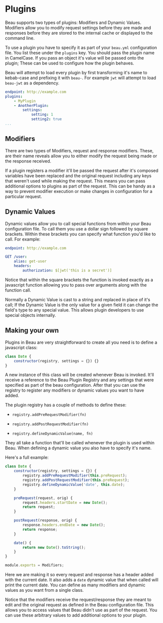 # Plugins

Beau supports two types of plugins: Modifiers and Dynamic Values. Modifiers
allow you to modify request settings before they are made and responses before
they are stored to the internal cache or displayed to the command line.

To use a plugin you have to specify it as part of your `beau.yml` configuration
file. You list these under the `plugins` key. You should pass the plugin name in
CamelCase. If you pass an object it's value will be passed onto the plugin;
These can be used to configure how the plugin behaves.

Beau will attempt to load every plugin by first transforming it's name to
kebab-case and prefixing it with `beau-`. For example `jwt` will attempt to load
`beau-jwt` as a dependency.

```yaml
endpoint: http://example.com
plugins:
    - MyPlugin
    - AnotherPlugin:
        settings:
            setting: 1
            setting2: true
...
```

## Modifiers

There are two types of Modifiers, request and response modifiers. These, are
their name reveals allow you to either modify the request being made or the
response received.

If a plugin registers a modifier it'll be passed the request after it's composed
variables have been replaced and the original request including any keys that
weren't used while making the request. This means you can pass additional
options to plugins as part of the request. This can be handy as a way to prevent
modifier execution or make changes in configuration for a particular request.

## Dynamic Values

Dynamic values allow you to call special functions from within your Beau
configuration file. To call them you use a dollar sign followed by square
brackets. Within these brackets you can specify what function you'd like to
call. For example:

```yaml
endpoint: http://example.com

GET /user:
    alias: get-user
    headers:
        authorization: $[jwt('this is a secret')]
```

Notice that within the square brackets the function is invoked exactly as a
javascript function allowing you to pass over arguments along with the function
call.

Normally a Dynamic Value is cast to a string and replaced in place of it's call;
If the Dynamic Value is the only value for a given field it can change the
field's type to any special value. This allows plugin developers to use special
objects internally.

## Making your own

Plugins in Beau are very straightforward to create all you need is to define a
javascript class:

```javascript
class Date {
    constructor(registry, settings = {}) {}
}
```

A new instance of this class will be created whenever Beau is invoked. It'll
receive a reference to the Beau Plugin Registry and any settings that were
specified as part of the beau configuration. After that you can use the registry
to register any modifiers or dynamic values you want to have added.

The plugin registry has a couple of methods to define these:

* `registry.addPreRequestModifier(fn)`

* `registry.addPostRequestModifier(fn)`

* `registry.defineDynamicValue(name, fn)`

They all take a function that'll be called whenever the plugin is used within
Beau. When defining a dynamic value you also have to specify it's name.

Here's a full example:

```javascript
class Date {
    constructor(registry, settings = {}) {
        registry.addPreRequestModifier(this.preRequest);
        registry.addPostRequestModifier(this.preRequest);
        registry.defineDynamicValue('date', this.date);
    }

    preRequest(request, orig) {
        request.headers.startDate = new Date();
        return request;
    }

    postRequest(response, orig) {
        response.headers.endDate = new Date();
        return response;
    }

    date() {
        return new Date().toString();
    }
}

module.exports = Modifiers;
```

Here we are making it so every request and response has a header added with the
current date. It also adds a `date` dynamic value that when called will print
the current date. You can define as many modifiers and dynamic values as you
want from a single class.

Notice that the modifiers receive the request/response they are meant to edit
and the original request as defined in the Beau configuration file. This allows
you to access values that Beau didn't use as part of the request. You can use
these arbitrary values to add additional options to your plugin.
